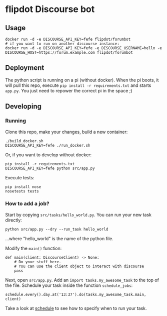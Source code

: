# flipdot Discourse bot

## Usage

    docker run -d -e DISCOURSE_API_KEY=fefe flipdot/forumbot
    # if you want to run on another discourse instance:
    docker run -d -e DISCOURSE_API_KEY=fefe -e DISCOURSE_USERNAME=hello -e DISCOURSE_HOST=https://forum.example.com flipdot/forumbot
    
## Deployment

The python script is running on a pi (without docker). When the pi boots, it
will pull this repo, execute `pip install -r requirements.txt` and starts
`app.py`. You just need to repower the correct pi in the space ;)

## Developing

### Running

Clone this repo, make your changes, build a new container:

    ./build_docker.sh
    DISCOURSE_API_KEY=fefe ./run_docker.sh

Or, if you want to develop without docker:

    pip install -r requirements.txt
    DISCOURSE_API_KEY=fefe python src/app.py
    
Execute tests:

    pip install nose
    nosetests tests

### How to add a job?

Start by copying `src/tasks/hello_world.py`. You can run your new task directly:

    python src/app.py --dry --run_task hello_world
    
...where "hello_world" is the name of the python file.

Modify the `main()` function:

    def main(client: DiscourseClient) -> None:
        # Do your stuff here.
        # You can use the client object to interact with discourse
        pass

Next, open `src/app.py`. Add an `import tasks.my_awesome_task` to the top of the file.
Schedule your task inside the function `schedule_jobs`:

    schedule.every().day.at('13:37').do(tasks.my_awesome_task.main, client)

Take a look at [schedule](https://schedule.readthedocs.io/en/stable/) to see how to specify when to run your task.
